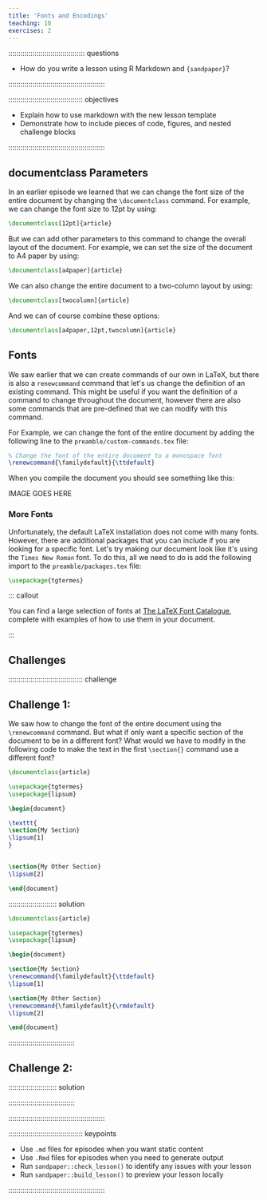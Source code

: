 ```yaml
---
title: 'Fonts and Encodings'
teaching: 10
exercises: 2
---
```


:::::::::::::::::::::::::::::::::::::: questions

- How do you write a lesson using R Markdown and `{sandpaper}`?

::::::::::::::::::::::::::::::::::::::::::::::::

::::::::::::::::::::::::::::::::::::: objectives

- Explain how to use markdown with the new lesson template
- Demonstrate how to include pieces of code, figures, and nested challenge blocks

::::::::::::::::::::::::::::::::::::::::::::::::

## documentclass Parameters

In an earlier episode we learned that we can change the font size of the entire document by
changing the `\documentclass` command. For example, we can change the font size to 12pt by using:

```latex
\documentclass[12pt]{article}
```

But we can add other parameters to this command to change the overall layout of the document.
For example, we can set the size of the document to A4 paper by using:

```latex
\documentclass[a4paper]{article}
```

We can also change the entire document to a two-column layout by using:

```latex
\documentclass[twocolumn]{article}
```

And we can of course combine these options:

```latex
\documentclass[a4paper,12pt,twocolumn]{article}
```

## Fonts

We saw earlier that we can create commands of our own in LaTeX, but there is also a `renewcommand`
command that let's us change the definition of an existing command. This might be useful if you
want the definition of a command to change throughout the document, however there are also some
commands that are pre-defined that we can modify with this command.

For Example, we can change the font of the entire document by adding the following line to the
`preamble/custom-commands.tex` file:

```latex
% Change the font of the entire document to a monospace font
\renewcommand{\familydefault}{\ttdefault}
```

When you compile the document you should see something like this:

IMAGE GOES HERE

### More Fonts

Unfortunately, the default LaTeX installation does not come with many fonts. However, there are
additional packages that you can include if you are looking for a specific font. Let's try making
our document look like it's using the `Times New Roman` font. To do this, all we need to do is add
the following import to the `preamble/packages.tex` file:

```latex
\usepackage{tgtermes}
```

::: callout

You can find a large selection of fonts at [The LaTeX Font Catalogue](https://www.tug.org/FontCatalogue/),
complete with examples of how to use them in your document.

:::

## Challenges

::::::::::::::::::::::::::::::::::::: challenge

## Challenge 1:

We saw how to change the font of the entire document using the `\renewcommand` command. But what if
only want a specific section of the document to be in a different font? What would we have to
modify in the following code to make the text in the first `\section{}` command use a different
font?

```latex
\documentclass{article}

\usepackage{tgtermes}
\usepackage{lipsum}

\begin{document}

\texttt{
\section{My Section}
\lipsum[1]
}


\section{My Other Section}
\lipsum[2]

\end{document}
```

:::::::::::::::::::::::: solution

```latex
\documentclass{article}

\usepackage{tgtermes}
\usepackage{lipsum}

\begin{document}

\section{My Section}
\renewcommand{\familydefault}{\ttdefault}
\lipsum[1]

\section{My Other Section}
\renewcommand{\familydefault}{\rmdefault}
\lipsum[2]

\end{document}
```


:::::::::::::::::::::::::::::::::


## Challenge 2:

:::::::::::::::::::::::: solution

:::::::::::::::::::::::::::::::::


::::::::::::::::::::::::::::::::::::::::::::::::

::::::::::::::::::::::::::::::::::::: keypoints

- Use `.md` files for episodes when you want static content
- Use `.Rmd` files for episodes when you need to generate output
- Run `sandpaper::check_lesson()` to identify any issues with your lesson
- Run `sandpaper::build_lesson()` to preview your lesson locally

::::::::::::::::::::::::::::::::::::::::::::::::

